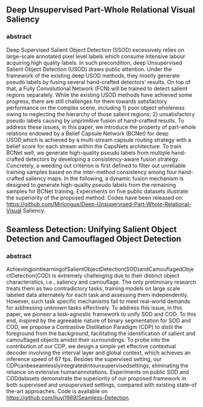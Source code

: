 ## Deep Unsupervised Part-Whole Relational Visual Saliency

### abstract

 Deep Supervised Salient Object Detection (SSOD) excessively relies on large-scale annotated pixel level labels which consume intensive labour acquiring high quality labels. In such precondition, deep Unsupervised Salient Object Detection (USOD) draws public attention. Under the framework of the existing deep USOD methods, they mostly generate pseudo labels by fusing several hand-crafted detectors’ results. On top of that, a Fully Convolutional Network (FCN) will be trained to detect salient regions separately. While the existing USOD methods have achieved some progress, there are still challenges for them towards satisfactory performance on the complex scene, including 1) poor object wholeness owing to neglecting the hierarchy of those salient regions; 2) unsatisfactory pseudo labels causing by unprimitive fusion of hand-crafted results. To address these issues, in this paper, we introduce the property of part-whole relations endowed by a Belief Capsule Network (BCNet) for deep USOD,which is achieved by a multi-stream capsule routing strategy with a belief score for each stream within the CapsNets architecture. To train BCNet well, we generate high-quality pseudo labels from multiple hand-crafted detectors by developing a consistency-aware fusion strategy. Concretely, a weeding out criterion is first defined to filter out unreliable training samples based on the inter-method consistency among four hand-crafted saliency maps. In the following, a dynamic fusion mechanism is designed to generate high-quality pseudo labels from the remaining samples for BCNet training. Experiments on five public datasets illustrate the superiority of the proposed method. Codes have been released on: https://github.com/Mirlongue/Deep-Unsupervised-Part-Whole-Relational-Visual Saliency.

## Seamless Detection: Unifying Salient Object Detection and Camouflaged Object Detection

### abstract

AchievingjointlearningofSalientObjectDetection(SOD)andCamouflagedObjectDetection(COD) is extremely challenging due to their distinct object characteristics, i.e., saliency and camouflage. The only preliminary research treats them as two contradictory tasks, training models on large scale labeled data alternately for each task and assessing them independently. However, such task specific mechanisms fail to meet real-world demands for addressing unknown tasks effectively. To address this issue, in this paper, we pioneer a task-agnostic framework to unify SOD and COD. To this end, inspired by the agreeable nature of binary segmentation for SOD and COD, we propose a Contrastive Distillation Paradigm (CDP) to distil the foreground from the background, facilitating the identification of salient and camouflaged objects amidst their surroundings. To probe into the contribution of our CDP, we design a simple yet effective contextual decoder involving the interval layer and global context, which achieves an inference speed of 67 fps. Besides the supervised setting, our CDPcanbeseamlesslyintegratedintounsupervisedsettings, eliminating the reliance on extensive humanannotations. Experiments on public SOD and CODdatasets demonstrate the superiority of our proposed framework in both supervised and unsupervised settings, compared with existing state-of the-art approaches. Code is available on https://github.com/liuyi1989/Seamless-Detection.